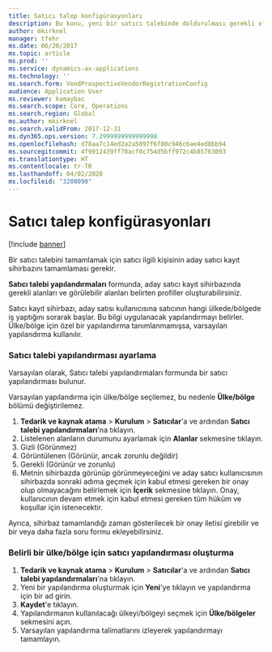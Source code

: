 ```yaml
---
title: Satıcı talep konfigürasyonları
description: Bu konu, yeni bir satıcı talebinde doldurulması gerekli olan alanları açıklar.
author: mkirknel
manager: tfehr
ms.date: 06/20/2017
ms.topic: article
ms.prod: ''
ms.service: dynamics-ax-applications
ms.technology: ''
ms.search.form: VendProspectiveVendorRegistrationConfig
audience: Application User
ms.reviewer: kamaybac
ms.search.scope: Core, Operations
ms.search.region: Global
ms.author: mkirknel
ms.search.validFrom: 2017-12-31
ms.dyn365.ops.version: 7.2999999999999998
ms.openlocfilehash: d78aa7c14ed2a2a5097f6f80c946c6ae4ed8bb94
ms.sourcegitcommit: 4f9912439ff78acf0c754d5bff972c4b85763093
ms.translationtype: HT
ms.contentlocale: tr-TR
ms.lasthandoff: 04/02/2020
ms.locfileid: "3208098"
---
```

# <a name="vendor-request-configurations"></a>Satıcı talep konfigürasyonları
[!include [banner](../includes/banner.md)]

Bir satıcı talebini tamamlamak için satıcı ilgili kişisinin aday satıcı kayıt sihirbazını tamamlaması gerekir.

**Satıcı talebi yapılandırmaları** formunda, aday satıcı kayıt sihirbazında gerekli alanları ve görülebilir alanları belirten profiller oluşturabilirsiniz.

Satıcı kayıt sihirbazı, aday satısı kullanıcısına satıcının hangi ülkede/bölgede iş yaptığını sorarak başlar. Bu bilgi uygulanacak yapılandırmayı belirler. Ülke/bölge için özel bir yapılandırma tanımlanmamışsa, varsayılan yapılandırma kullanılır.

### <a name="set-up-a-vendor-request-configuration"></a>Satıcı talebi yapılandırması ayarlama

Varsayılan olarak, Satıcı talebi yapılandırmaları formunda bir satıcı yapılandırması bulunur.

Varsayılan yapılandırma için ülke/bölge seçilemez, bu nedenle **Ülke/bölge** bölümü değiştirilemez.

1. **Tedarik ve kaynak atama** > **Kurulum** > **Satıcılar**'a ve ardından **Satıcı talebi yapılandırmaları**'na tıklayın.
2. Listelenen alanların durumunu ayarlamak için **Alanlar** sekmesine tıklayın.
3. Gizli (Görünmez)
4. Görüntülenen (Görünür, ancak zorunlu değildir)
5. Gerekli (Görünür ve zorunlu)
6. Metnin sihirbazda görünüp görünmeyeceğini ve aday satıcı kullanıcısının sihirbazda sonraki adıma geçmek için kabul etmesi gereken bir onay olup olmayacağını belirlemek için **İçerik** sekmesine tıklayın. Onay, kullanıcının devam etmek için kabul etmesi gereken tüm hüküm ve koşullar için istenecektir.

Ayrıca, sihirbaz tamamlandığı zaman gösterilecek bir onay iletisi girebilir ve bir veya daha fazla soru formu ekleyebilirsiniz.

### <a name="create-a-vendor-configuration-for-a-specific-countryregion"></a>Belirli bir ülke/bölge için satıcı yapılandırması oluşturma
1.  **Tedarik ve kaynak atama** > **Kurulum** > **Satıcılar**'a ve ardından **Satıcı talebi yapılandırmaları**'na tıklayın.
2.  Yeni bir yapılandırma oluşturmak için **Yeni**'ye tıklayın ve yapılandırma için bir ad girin.
3.  **Kaydet**'e tıklayın.
4.  Yapılandırmanın kullanılacağı ülkeyi/bölgeyi seçmek için **Ülke/bölgeler** sekmesini açın.
5.  Varsayılan yapılandırma talimatlarını izleyerek yapılandırmayı tamamlayın.

